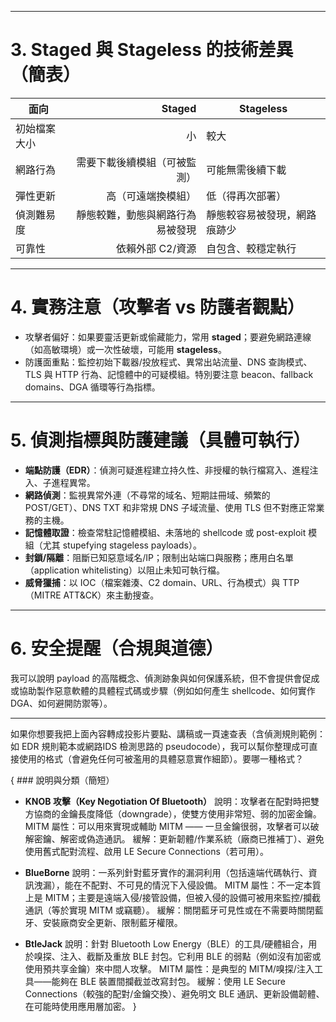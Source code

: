 
---

# 3. Staged 與 Stageless 的技術差異（簡表）

| 面向     |           Staged | Stageless      |
| ------ | ---------------: | -------------- |
| 初始檔案大小 |                小 | 較大             |
| 網路行為   |   需要下載後續模組（可被監測） | 可能無需後續下載       |
| 彈性更新   |        高（可遠端換模組） | 低（得再次部署）       |
| 偵測難易度  | 靜態較難，動態與網路行為易被發現 | 靜態較容易被發現，網路痕跡少 |
| 可靠性    |       依賴外部 C2/資源 | 自包含、較穩定執行      |

---

# 4. 實務注意（攻擊者 vs 防護者觀點）

* 攻擊者偏好：如果要靈活更新或偷藏能力，常用 **staged**；要避免網路連線（如高敏環境）或一次性破壞，可能用 **stageless**。
* 防護面重點：監控初始下載器/投放程式、異常出站流量、DNS 查詢模式、TLS 與 HTTP 行為、記憶體中的可疑模組。特別要注意 beacon、fallback domains、DGA 循環等行為指標。

---

# 5. 偵測指標與防護建議（具體可執行）

* **端點防護（EDR）**：偵測可疑進程建立持久性、非授權的執行檔寫入、進程注入、子進程異常。
* **網路偵測**：監視異常外連（不尋常的域名、短期註冊域、頻繁的 POST/GET）、DNS TXT 和非常規 DNS 子域流量、使用 TLS 但不對應正常業務的主機。
* **記憶體取證**：檢查常駐記憶體模組、未落地的 shellcode 或 post-exploit 模組（尤其 stupefying stageless payloads）。
* **封鎖/隔離**：阻斷已知惡意域名/IP；限制出站端口與服務；應用白名單（application whitelisting）以阻止未知可執行檔。
* **威脅獵捕**：以 IOC（檔案雜湊、C2 domain、URL、行為模式）與 TTP（MITRE ATT&CK）來主動搜查。

---

# 6. 安全提醒（合規與道德）

我可以說明 payload 的高階概念、偵測跡象與如何保護系統，但不會提供會促成或協助製作惡意軟體的具體程式碼或步驟（例如如何產生 shellcode、如何實作 DGA、如何避開防禦等）。

---

如果你想要我把上面內容轉成投影片要點、講稿或一頁速查表（含偵測規則範例：如 EDR 規則範本或網路IDS 檢測思路的 pseudocode），我可以幫你整理成可直接使用的格式（會避免任何可被濫用的具體惡意實作細節）。要哪一種格式？

{
    ### 說明與分類（簡短）

* **KNOB 攻擊（Key Negotiation Of Bluetooth）**
  說明：攻擊者在配對時把雙方協商的金鑰長度降低（downgrade），使雙方使用非常短、弱的加密金鑰。
  MITM 屬性：可以用來實現或輔助 MITM —— 一旦金鑰很弱，攻擊者可以破解密鑰、解密或偽造通訊。
  緩解：更新韌體/作業系統（廠商已推補丁）、避免使用舊式配對流程、啟用 LE Secure Connections（若可用）。

* **BlueBorne**
  說明：一系列針對藍牙實作的漏洞利用（包括遠端代碼執行、資訊洩漏），能在不配對、不可見的情況下入侵設備。
  MITM 屬性：不一定本質上是 MITM；主要是遠端入侵/接管設備，但被入侵的設備可被用來監控/攔截通訊（等於實現 MITM 或竊聽）。
  緩解：關閉藍牙可見性或在不需要時關閉藍牙、安裝廠商安全更新、限制藍牙權限。

* **BtleJack**
  說明：針對 Bluetooth Low Energy（BLE）的工具/硬體組合，用於嗅探、注入、截斷及重放 BLE 封包。它利用 BLE 的弱點（例如沒有加密或使用預共享金鑰）來中間人攻擊。
  MITM 屬性：是典型的 MITM/嗅探/注入工具——能夠在 BLE 裝置間攔截並改寫封包。
  緩解：使用 LE Secure Connections（較強的配對/金鑰交換）、避免明文 BLE 通訊、更新設備韌體、在可能時使用應用層加密。
}